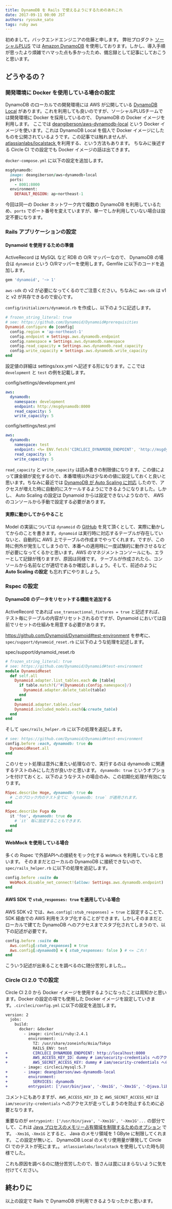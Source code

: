 ```yaml
---
title: DynamoDB を Rails で使えるようにするためのあれこれ
date: 2017-09-11 00:00 JST
authors: ryosuke_sato
tags: ruby aws
---
```


初めまして。バックエンドエンジニアの佐藤と申します。
弊社プロダクト [ソーシャルPLUS](https://socialplus.jp/) では [Amazon DynamoDB](https://aws.amazon.com/jp/dynamodb/) を使用しております。しかし、導入手順が思ったより煩雑でハマった点も多かったため、備忘録として記事にしておこうと思います。

<!--more-->

## どうやるの？

### 開発環境に Docker を使用している場合の設定

DynamoDB のローカルでの開発環境には AWS が公開している [DynamoDB Local](https://aws.amazon.com/jp/blogs/aws/dynamodb-local-for-desktop-development/) があります。これを利用しても良いのですが、ソーシャルPLUSチームでは開発環境に Docker を採用しているので、 DynamoDB の Docker イメージを利用します。
ここでは [deangiberson/aws-dynamodb-local](https://hub.docker.com/r/deangiberson/aws-dynamodb-local/) という Docker イメージを使います。これは DynamoDB Local を個人で Docker イメージにしたものを公開されているようです。この記事では触れませんが、 [atlassianlabs/localstack ](https://hub.docker.com/r/atlassianlabs/localstack/) を利用する、という方法もあります。
ちなみに後述する Circle CI での設定でも Docker イメージの話は出てきます。

`docker-compose.yml` に以下の設定を追加します。

```rb
msgdynamodb:
  image: deangiberson/aws-dynamodb-local
  ports:
    - 8001:8000
  environment:
    DEFAULT_REGION: ap-northeast-1
```

今回は同一の Docker ネットワーク内で複数の DynamoDB を利用しているため、`ports` でポート番号を変えていますが、単一でしか利用していない場合は設定不要になります。

### Rails アプリケーションの設定

#### Dynamoid を使用するための準備

ActiveRecord は MySQL など RDB の O/R マッパーなので、 DynamoDB の場合は `dynamoid` という O/Rマッパーを使用します。Gemfile に以下のコードを追加します。

```rb
gem 'dynamoid', '~> 1'
```

`aws-sdk` の v2 が必要になってくるのでご注意ください。ちなみに `aws-sdk` は v1 と v2 が共存できるので安心です。

`config/initializers/dynamoid.rb` を作成し、以下のように記述します。

```rb
# frozen_string_literal: true
# see: https://github.com/Dynamoid/Dynamoid#prerequisities
Dynamoid.configure do |config|
  config.region = 'ap-northeast-1'
  config.endpoint = Settings.aws.dynamodb.endpoint
  config.namespace = Settings.aws.dynamodb.namespace
  config.read_capacity = Settings.aws.dynamodb.read_capacity
  config.write_capacity = Settings.aws.dynamodb.write_capacity
end
```

設定値の詳細は settings/xxx.yml へ記述する形になります。ここでは `development` と `test` の例を記載します。

config/settings/development.yml

```yaml
aws:
  dynamodb:
    namespace: development
    endpoint: http://msgdynamodb:8000
    read_capacity: 5
    write_capacity: 5
```

config/settings/test.yml

```yaml
aws:
  dynamodb:
    namespace: test
    endpoint: <%= ENV.fetch('CIRCLECI_DYNAMODB_ENDPOINT', 'http://msgdynamodb:8000') %>
    read_capacity: 5
    write_capacity: 5
```

`read_capacity` と `write_capacity` は読み書きの制限値になります。この値によって課金額が変化するので、本番環境以外は少なめの値に設定しておくと良いと思います。ちなみに最近では [DynamoDB が Auto Scaling に対応](https://aws.amazon.com/jp/blogs/news/new-auto-scaling-for-amazon-dynamodb/) したので、アクセスが増えた時に自動的にスケールするようにできるようになりました。しかし、 Auto Scaling の設定は Dynamoid からは設定できないようなので、 AWS のコンソールから手動で設定する必要があります。

#### 実際に動かしてからやること

Model の実装については `dynamoid` の [GitHub](https://github.com/Dynamoid/Dynamoid) を見て頂くとして、実際に動かしてからのことを書きます。`dynamoid` は実行時に対応するテーブルが存在していないと、自動的に AWS 上でテーブルの作成までやってくれます。ですが、この時に例外が発生してしまうので、本番への適用時に一度試験的に動作させるなどが必要になってくるかと思います。AWS のマネジメントコンソールにも、エラーとして記録が残りますが、原因は同様です。
テーブルが作成されたら、コンソールから名前などが適切であるか確認しましょう。そして、前述のように **Auto Scaling の設定** も忘れずにやりましょう。

### Rspec の設定

#### DynamoDB のデータをリセットする機能を追加する

ActiveRecord であれば `use_transactional_fixtures = true` と記述すれば、テスト毎にテーブルの内容がリセットされるのですが、Dynamoid においては自前でリセットの仕組みを用意する必要があります。

https://github.com/Dynamoid/Dynamoid#test-environment を参考に、`spec/support/dynamoid_reset.rb` に以下のような処理を記述します。

spec/support/dynamoid_reset.rb

```rb
# frozen_string_literal: true
# see: https://github.com/Dynamoid/Dynamoid#test-environment
module DynamoidReset
  def self.all
    Dynamoid.adapter.list_tables.each do |table|
      if table.match?(/^#{Dynamoid::Config.namespace}/)
        Dynamoid.adapter.delete_table(table)
      end
    end
    Dynamoid.adapter.tables.clear
    Dynamoid.included_models.each(&:create_table)
  end
end
```

そして `spec/rails_helper.rb` に以下の処理を追記します。

```rb
# see: https://github.com/Dynamoid/Dynamoid#test-environment
config.before :each, dynamodb: true do
  DynamoidReset.all
end
```

このリセット処理は意外に重たい処理なので、実行するのは dynamodb に関連するテストのみにした方が良いかと思います。 `dynamodb: true` というオプションを付けておくと、以下のようなテストの場合のみ、この初期化処理が有効になります。

```rb
RSpec.describe Hoge, dynamodb: true do
  # このブロック内のテスト全てに `dynamodb: true` が適用されます。
end

RSpec.describe Fuga do
  it 'foo', dynamodb: true do
    # `it` 毎に設定することもできます。
  end
end
```

#### WebMock を使用している場合

多くの Rspec で外部APIへの接続をモック化する `WebMock` を利用していると思います。
そのままだとローカルの DynamoDB に接続できないので、`spec/rails_helper.rb` に以下の処理を追記します。

```rb
config.before :suite do
  WebMock.disable_net_connect!(allow: Settings.aws.dynamodb.endpoint)
end
```

#### AWS SDK で `stub_responses: true` を適用している場合

AWS SDK v2 では、`Aws.config[:stub_responses] = true` と設定することで、SDK 経由での AWS 利用をスタブ化することができます。しかしそのままだとローカルで建てた DynamoDB へのアクセスまでスタブ化されてしまうので、以下の記述が必要です。

```rb
config.before :suite do
  Aws.config[:stub_responses] = true
  Aws.config[:dynamodb] = { stub_responses: false } # <= これ！
end
```

こういう記述が出来ることを調べるのに随分苦労しました。。

### Circle CI 2.0 での設定

Circle CI 2.0 から Docker イメージを使用するようになったことは周知かと思います。Docker の設定の項でも使用した Docker イメージを設定していきます。`.circleci/config.yml` に以下の設定を追加します。

```diff
version: 2
  jobs:
    build:
      docker: &docker
        - image: circleci/ruby:2.4.1
          environment:
            TZ: /usr/share/zoneinfo/Asia/Tokyo
            RAILS_ENV: test
+           CIRCLECI_DYNAMODB_ENDPOINT: http://localhost:8000
+           AWS_ACCESS_KEY_ID: dummy # iam/security-credentials へのアクセスが発生するのを抑止
+           AWS_SECRET_ACCESS_KEY: dummy # iam/security-credentials へのアクセスが発生するのを抑止
        - image: circleci/mysql:5.7
+       - image: deangiberson/aws-dynamodb-local
+         environment:
+           SERVICES: dynamodb
+         entrypoint: ['/usr/bin/java', '-Xms1G', '-Xmx1G', '-Djava.library.path=.', '-jar', 'DynamoDBLocal.jar', '-dbPath', '/var/dynamodb_local', '-port', '8000']
```

コメントにもありますが、`AWS_ACCESS_KEY_ID` と `AWS_SECRET_ACCESS_KEY` は `iam/security-credentials` へのアクセスが走ってしまうのを防止するために必要となります。

重要なのが `entrypoint: ['/usr/bin/java', '-Xms1G', '-Xmx1G'...` の部分でして、これは [Java プロセスのメモリー占有領域を制限するためのオプション](http://docs.oracle.com/cd/E22646_01/doc.40/b61439/tune_footprint.htm) です。 `-Xms1G`, `-Xmx1G` とすると、 Java のメモリ領域を 1 GByte に制限してくれます。
この設定が無いと、 DynamoDB Local のメモリ使用量が爆発して Circle CI でのテストが死にます。。
`atlassianlabs/localstack` を使用していた時も同様でした。

これも原因を調べるのに随分苦労したので、皆さんは罠にはまらないように気を付けてください。

## 終わりに

以上の設定で Rails で DynamoDB が利用できるようなったかと思います。
